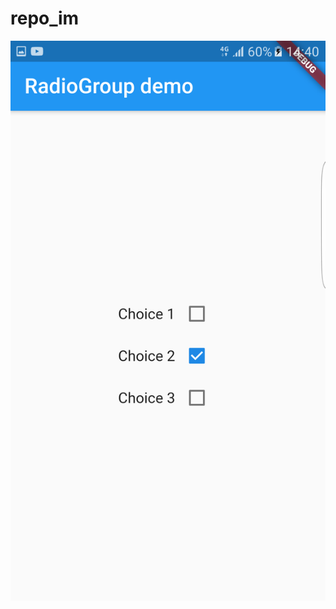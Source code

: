 # repo_im
![Im](https://github.com/stMerlHin/repo_im/blob/main/checkbox_demo.png?raw=true "Optional title")
